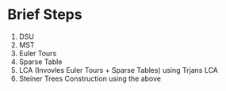 # Brief Steps
1. DSU
2. MST
3. Euler Tours
4. Sparse Table
5. LCA (Invovles Euler Tours + Sparse Tables) using Trjans LCA
6. Steiner Trees Construction using the above 
